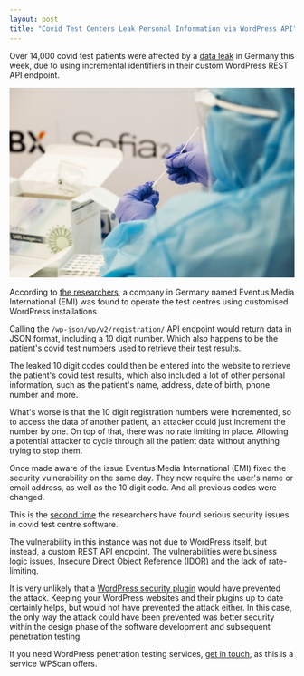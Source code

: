```yaml
---
layout: post
title: "Covid Test Centers Leak Personal Information via WordPress API"
---
```


Over 14,000 covid test patients were affected by a [data leak](https://www.golem.de/news/coronapandemie-neues-datenleck-bei-corona-testzentren-2104-155604.html) in Germany this week, due to using incremental identifiers in their custom WordPress REST API endpoint.

![Loginizer Plugin](/assets/posts/covid-leak/covid-wordpress.jpg)

According to [the researchers](https://zerforschung.org/posts/eventus-testzentren/), a company in Germany named Eventus Media International (EMI) was found to operate the test centres using customised WordPress installations.

Calling the `/wp-json/wp/v2/registration/` API endpoint would return data in JSON format, including a 10 digit number. Which also happens to be the patient's covid test numbers used to retrieve their test results.

The leaked 10 digit codes could then be entered into the website to retrieve the patient's covid test results, which also included a lot of other personal information, such as the patient's name, address, date of birth, phone number and more.

What's worse is that the 10 digit registration numbers were incremented, so to access the data of another patient, an attacker could just increment the number by one. On top of that, there was no rate limiting in place. Allowing a potential attacker to cycle through all the patient data without anything trying to stop them.

Once made aware of the issue Eventus Media International (EMI) fixed the security vulnerability on the same day. They now require the user's name or email address, as well as the 10 digit code. And all previous codes were changed.

This is the [second time](https://zerforschung.org/posts/medicus/) the researchers have found serious security issues in covid test centre software.

The vulnerability in this instance was not due to WordPress itself, but instead, a custom REST API endpoint. The vulnerabilities were business logic issues, [Insecure Direct Object Reference (IDOR)](https://portswigger.net/web-security/access-control/idor) and the lack of rate-limiting.

It is very unlikely that a [WordPress security plugin](https://wordpress.org/plugins/wpscan/) would have prevented the attack. Keeping your WordPress websites and their plugins up to date certainly helps, but would not have prevented the attack either. In this case, the only way the attack could have been prevented was better security within the design phase of the software development and subsequent penetration testing.

If you need WordPress penetration testing services, [get in touch](https://wpscan.com/contact), as this is a service WPScan offers.
